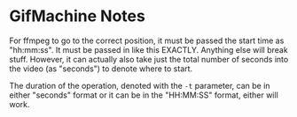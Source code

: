 GifMachine Notes
================

For ffmpeg to go to the correct position, it must be passed the start time as "hh:mm:ss". It must be passed in like this EXACTLY. Anything else will break stuff. However, it can actually also take just the total number of seconds into the video (as "seconds") to denote where to start.

The duration of the operation, denoted with the `-t` parameter, can be in either "seconds" format or it can be in the "HH:MM:SS" format, either will work.